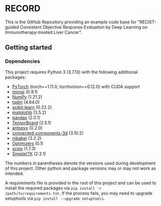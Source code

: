 # RECORD
This is the GitHub Repository providing an example code base for "RECIST-guided Consistent Objective Response Evaluation by Deep Learning on Immunotherapy-treated Liver Cancer".

## Getting started
### Dependencies
This project requires Python 3 (3.7.13) with the following additional packages:
* [PyTorch](https://pytorch.org/) (torch==1.11.0, torchvision==0.12.0) with CUDA support
* [monai](https://pypi.org/project/monai/) (0.9.1)
* [NumPy](https://numpy.org/) (1.21.2)
* [tqdm](https://github.com/tqdm/tqdm) (4.64.0)
* [scikit-learn](https://scikit-learn.org/stable/) (0.22.2)
* [matplotlib](https://matplotlib.org/) (3.5.2)
* [pandas](https://pandas.pydata.org/) (2.0.1)
* [TensorBoard](https://pypi.org/project/tensorboard/) (2.5.1)
* [antspyx](https://pypi.org/project/antspyx/) (0.2.0)
* [connected-components-3d](https://pypi.org/project/connected-components-3d/) (3.10.2)
* [nibabel](https://pypi.org/project/nibabel/) (3.2.2)
* [Optimizers](https://pypi.org/project/Optimizers/) (0.1)
* [scipy](https://pypi.org/project/scipy/) (1.7.3)
* [SimpleITK](https://pypi.org/project/SimpleITK/) (2.2.1)

The numbers in parentheses denote the versions used during development of this project. Other python and package versions may or may not work as intended.

A requirements file is provided in the root of this project and can be used to install the required packages via `pip install -r /path/to/requirements.txt`. If the process fails, you may need to upgrade setuptools via `pip install --upgrade setuptools`.
